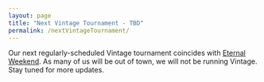 ```yaml
---
layout: page
title: "Next Vintage Tournament - TBD"
permalink: /nextVintageTournament/
---
```


Our next regularly-scheduled Vintage tournament coincides with [Eternal Weekend](http://www.cardtitan.com/eternal_weekend). As many of us will be out of town, we will not be running Vintage. Stay tuned for more updates.